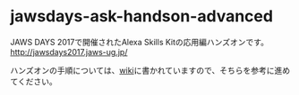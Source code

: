 # jawsdays-ask-handson-advanced

JAWS DAYS 2017で開催されたAlexa Skills Kitの応用編ハンズオンです。  
http://jawsdays2017.jaws-ug.jp/

ハンズオンの手順については、[wiki](https://github.com/sparkgene/jawsdays-ask-handson-advanced/wiki)に書かれていますので、そちらを参考に進めてください。
